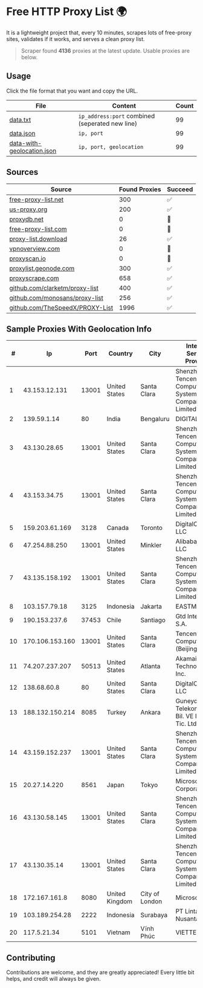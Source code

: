 
# Free HTTP Proxy List 🌍

It is a lightweight project that, every 10 minutes, scrapes lots of free-proxy sites, validates if it works, and serves a clean proxy list.


> Scraper found **4136** proxies at the latest update. Usable proxies are below.

## Usage

Click the file format that you want and copy the URL.


|File|Content|Count|
|----|-------|-----|
|[data.txt](https://raw.githubusercontent.com/themiralay/Proxy-List-World/master/data.txt)|`ip_address:port` combined (seperated new line)|99|
|[data.json](https://raw.githubusercontent.com/themiralay/Proxy-List-World/master/data.json)|`ip, port`|99|
|[data-with-geolocation.json](https://raw.githubusercontent.com/themiralay/Proxy-List-World/master/data-with-geolocation.json)|`ip, port, geolocation`|99|

## Sources

|Source|Found Proxies|Succeed|
|------|-------------|-------|
|[free-proxy-list.net](https://free-proxy-list.net)|300|✅|
|[us-proxy.org](https://www.us-proxy.org)|200|✅|
|[proxydb.net](http://proxydb.net)|0|🚫|
|[free-proxy-list.com](https://free-proxy-list.com/?page=&port=&type%5B%5D=http&type%5B%5D=https&up_time=0&search=Search)|0|🚫|
|[proxy-list.download](https://www.proxy-list.download/HTTP)|26|✅|
|[vpnoverview.com](https://vpnoverview.com/privacy/anonymous-browsing/free-proxy-servers)|0|🚫|
|[proxyscan.io](https://www.proxyscan.io)|0|🚫|
|[proxylist.geonode.com](https://proxylist.geonode.com/api/proxy-list?limit=300&page=1&sort_by=lastChecked&sort_type=desc&protocols=http,https)|300|✅|
|[proxyscrape.com](https://api.proxyscrape.com/v2/?request=displayproxies&protocol=http&timeout=10000&country=all&ssl=all&anonymity=all)|658|✅|
|[github.com/clarketm/proxy-list](https://raw.githubusercontent.com/clarketm/proxy-list/master/proxy-list-raw.txt)|400|✅|
|[github.com/monosans/proxy-list](https://raw.githubusercontent.com/monosans/proxy-list/main/proxies/http.txt)|256|✅|
|[github.com/TheSpeedX/PROXY-List](https://raw.githubusercontent.com/TheSpeedX/PROXY-List/master/http.txt)|1996|✅|


## Sample Proxies With Geolocation Info

|#|Ip|Port|Country|City|Internet Service Provider|
|-|--|----|-------|----|-------------------------|
|1|43.153.12.131|13001|United States|Santa Clara|Shenzhen Tencent Computer Systems Company Limited|
|2|139.59.1.14|80|India|Bengaluru|DIGITALOCEAN|
|3|43.130.28.65|13001|United States|Santa Clara|Shenzhen Tencent Computer Systems Company Limited|
|4|43.153.34.75|13001|United States|Santa Clara|Shenzhen Tencent Computer Systems Company Limited|
|5|159.203.61.169|3128|Canada|Toronto|DigitalOcean, LLC|
|6|47.254.88.250|13001|United States|Minkler|Alibaba Cloud LLC|
|7|43.135.158.192|13001|United States|Santa Clara|Shenzhen Tencent Computer Systems Company Limited|
|8|103.157.79.18|3125|Indonesia|Jakarta|EASTMEDIA|
|9|190.153.237.6|37453|Chile|Santiago|Gtd Internet S.A.|
|10|170.106.153.160|13001|United States|Santa Clara|Tencent Cloud Computing (Beijing) Co|
|11|74.207.237.207|50513|United States|Atlanta|Akamai Technologies, Inc.|
|12|138.68.60.8|80|United States|Santa Clara|DigitalOcean, LLC|
|13|188.132.150.214|8085|Turkey|Ankara|Guneydogu Telekom Int. Bil. VE Ilt. Hiz. Tic. Ltd. STI|
|14|43.159.152.237|13001|United States|Santa Clara|Shenzhen Tencent Computer Systems Company Limited|
|15|20.27.14.220|8561|Japan|Tokyo|Microsoft Corporation|
|16|43.130.58.145|13001|United States|Santa Clara|Shenzhen Tencent Computer Systems Company Limited|
|17|43.130.35.14|13001|United States|Santa Clara|Shenzhen Tencent Computer Systems Company Limited|
|18|172.167.161.8|8080|United Kingdom|City of London|Microsoft|
|19|103.189.254.28|2222|Indonesia|Surabaya|PT Lintas Daya Nusantara|
|20|117.5.21.34|5101|Vietnam|Vĩnh Phúc|VIETTEL|



## Contributing

Contributions are welcome, and they are greatly appreciated! Every
little bit helps, and credit will always be given.

